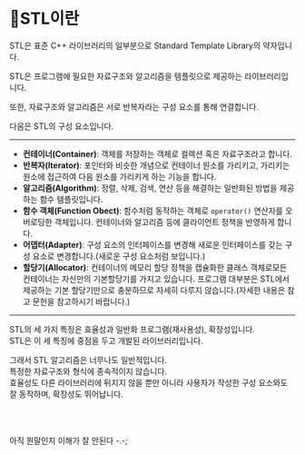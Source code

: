 # 🔵STL이란

STL은 표준 C++ 라이브러리의 일부분으로 Standard Template Library의 약자입니다. 

STL은 프로그램에 필요한 자료구조와 알고리즘을 템플릿으로 제공하는 라이브러리입니다. 

또한, 자료구조와 알고리즘은 서로 반복자라는 구성 요소를 통해 연결합니다.

다음은 STL의 구성 요소입니다.

---

* __컨테이너(Container)__: 객체를 저장하는 객체로 컬렉션 혹은 자료구조라고 합니다.
* __반복자(Iterator)__: 포인터와 비슷한 개념으로 컨테이너 원소를 가리키고, 가리키는 원소에 접근하여 다음 원소를 가리키게 하는 기능을 합니다.
* __알고리즘(Algorithm)__: 정렬, 삭제, 검색, 연산 등을 해결하는 일반화된 방법을 제공하는 함수 템플릿입니다.
* __함수 객체(Function Obect)__: 함수처럼 동작하는 객체로 `operator()` 연산자를 오버로딩한 객체입니다. 컨테이너와 알고리즘 등에 클라이언트 정책을 반영하게 합니다.
* __어뎁터(Adapter)__: 구성 요소의 인터페이스를 변경해 새로운 인터페이스를 갖는 구성 요소로 변경합니다.(새로운 구성 요소처럼 보입니다.)
* __할당기(Allocator)__: 컨테이너의 메모리 할당 정책을 캡슐화한 클래스 객체로모든 컨테이너는 자신만의 기본할당기를 가지고 있습니다. 프로그램 대부분은 STL에서 제공하는 기본 할당기만으로 충분하므로 자세히 다루지 않습니다.(자세한 내용은 참고 문헌을 참고하시기 바랍니다.)

---

 STL의 세 가지 특징은 효율성과 일반화 프로그램(재사용성), 확장성입니다. <br>
 STL은 이 세 특징에 중점을 두고 개발된 라이브러리입니다.  <br>

 그래서 STL 알고리즘은 너무나도 일반적입니다.   <br>
 특정한 자료구조와 형식에 종속적이지 않습니다.   <br>
 효율성도 다른 라이브러리에 뒤지지 않을 뿐만 아니라 사용자가 작성한 구성 요소와도 잘 동작하며, 확장성도 뛰어납니다.


<br><br>

 아직 뭔말인지 이해가 잘 안된다 -.-;
